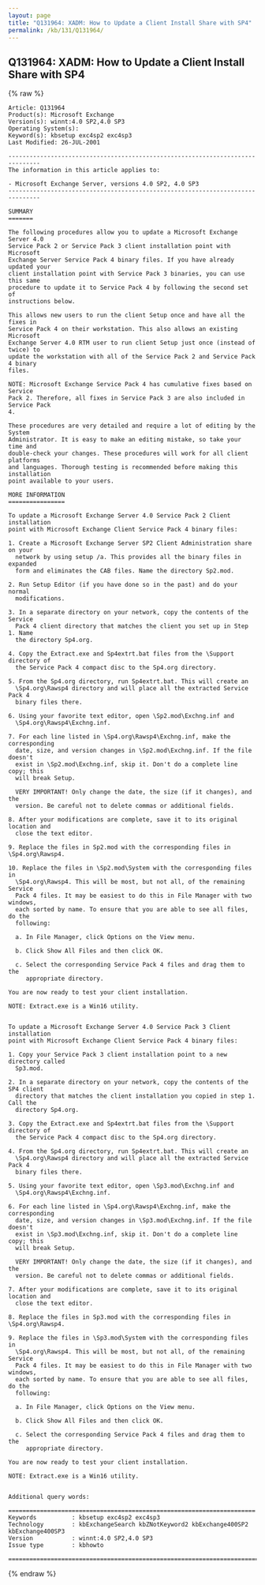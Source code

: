 ```yaml
---
layout: page
title: "Q131964: XADM: How to Update a Client Install Share with SP4"
permalink: /kb/131/Q131964/
---
```


## Q131964: XADM: How to Update a Client Install Share with SP4

{% raw %}

	Article: Q131964
	Product(s): Microsoft Exchange
	Version(s): winnt:4.0 SP2,4.0 SP3
	Operating System(s): 
	Keyword(s): kbsetup exc4sp2 exc4sp3
	Last Modified: 26-JUL-2001
	
	-------------------------------------------------------------------------------
	The information in this article applies to:
	
	- Microsoft Exchange Server, versions 4.0 SP2, 4.0 SP3 
	-------------------------------------------------------------------------------
	
	SUMMARY
	=======
	
	The following procedures allow you to update a Microsoft Exchange Server 4.0
	Service Pack 2 or Service Pack 3 client installation point with Microsoft
	Exchange Server Service Pack 4 binary files. If you have already updated your
	client installation point with Service Pack 3 binaries, you can use this same
	procedure to update it to Service Pack 4 by following the second set of
	instructions below.
	
	This allows new users to run the client Setup once and have all the fixes in
	Service Pack 4 on their workstation. This also allows an existing Microsoft
	Exchange Server 4.0 RTM user to run client Setup just once (instead of twice) to
	update the workstation with all of the Service Pack 2 and Service Pack 4 binary
	files.
	
	NOTE: Microsoft Exchange Service Pack 4 has cumulative fixes based on Service
	Pack 2. Therefore, all fixes in Service Pack 3 are also included in Service Pack
	4.
	
	These procedures are very detailed and require a lot of editing by the System
	Administrator. It is easy to make an editing mistake, so take your time and
	double-check your changes. These procedures will work for all client platforms
	and languages. Thorough testing is recommended before making this installation
	point available to your users.
	
	MORE INFORMATION
	================
	
	To update a Microsoft Exchange Server 4.0 Service Pack 2 Client installation
	point with Microsoft Exchange Client Service Pack 4 binary files:
	
	1. Create a Microsoft Exchange Server SP2 Client Administration share on your
	  network by using setup /a. This provides all the binary files in expanded
	  form and eliminates the CAB files. Name the directory Sp2.mod.
	
	2. Run Setup Editor (if you have done so in the past) and do your normal
	  modifications.
	
	3. In a separate directory on your network, copy the contents of the Service
	  Pack 4 client directory that matches the client you set up in Step 1. Name
	  the directory Sp4.org.
	
	4. Copy the Extract.exe and Sp4extrt.bat files from the \Support directory of
	  the Service Pack 4 compact disc to the Sp4.org directory.
	
	5. From the Sp4.org directory, run Sp4extrt.bat. This will create an
	  \Sp4.org\Rawsp4 directory and will place all the extracted Service Pack 4
	  binary files there.
	
	6. Using your favorite text editor, open \Sp2.mod\Exchng.inf and
	  \Sp4.org\Rawsp4\Exchng.inf.
	
	7. For each line listed in \Sp4.org\Rawsp4\Exchng.inf, make the corresponding
	  date, size, and version changes in \Sp2.mod\Exchng.inf. If the file doesn't
	  exist in \Sp2.mod\Exchng.inf, skip it. Don't do a complete line copy; this
	  will break Setup.
	
	  VERY IMPORTANT! Only change the date, the size (if it changes), and the
	  version. Be careful not to delete commas or additional fields.
	
	8. After your modifications are complete, save it to its original location and
	  close the text editor.
	
	9. Replace the files in Sp2.mod with the corresponding files in \Sp4.org\Rawsp4.
	
	10. Replace the files in \Sp2.mod\System with the corresponding files in
	  \Sp4.org\Rawsp4. This will be most, but not all, of the remaining Service
	  Pack 4 files. It may be easiest to do this in File Manager with two windows,
	  each sorted by name. To ensure that you are able to see all files, do the
	  following:
	
	  a. In File Manager, click Options on the View menu.
	
	  b. Click Show All Files and then click OK.
	
	  c. Select the corresponding Service Pack 4 files and drag them to the
	     appropriate directory.
	
	You are now ready to test your client installation.
	
	NOTE: Extract.exe is a Win16 utility.
	
	
	To update a Microsoft Exchange Server 4.0 Service Pack 3 Client installation
	point with Microsoft Exchange Client Service Pack 4 binary files:
	
	1. Copy your Service Pack 3 client installation point to a new directory called
	  Sp3.mod.
	
	2. In a separate directory on your network, copy the contents of the SP4 client
	  directory that matches the client installation you copied in step 1. Call the
	  directory Sp4.org.
	
	3. Copy the Extract.exe and Sp4extrt.bat files from the \Support directory of
	  the Service Pack 4 compact disc to the Sp4.org directory.
	
	4. From the Sp4.org directory, run Sp4extrt.bat. This will create an
	  \Sp4.org\Rawsp4 directory and will place all the extracted Service Pack 4
	  binary files there.
	
	5. Using your favorite text editor, open \Sp3.mod\Exchng.inf and
	  \Sp4.org\Rawsp4\Exchng.inf.
	
	6. For each line listed in \Sp4.org\Rawsp4\Exchng.inf, make the corresponding
	  date, size, and version changes in \Sp3.mod\Exchng.inf. If the file doesn't
	  exist in \Sp3.mod\Exchng.inf, skip it. Don't do a complete line copy; this
	  will break Setup.
	
	  VERY IMPORTANT! Only change the date, the size (if it changes), and the
	  version. Be careful not to delete commas or additional fields.
	
	7. After your modifications are complete, save it to its original location and
	  close the text editor.
	
	8. Replace the files in Sp3.mod with the corresponding files in \Sp4.org\Rawsp4.
	
	9. Replace the files in \Sp3.mod\System with the corresponding files in
	  \Sp4.org\Rawsp4. This will be most, but not all, of the remaining Service
	  Pack 4 files. It may be easiest to do this in File Manager with two windows,
	  each sorted by name. To ensure that you are able to see all files, do the
	  following:
	
	  a. In File Manager, click Options on the View menu.
	
	  b. Click Show All Files and then click OK.
	
	  c. Select the corresponding Service Pack 4 files and drag them to the
	     appropriate directory.
	
	You are now ready to test your client installation.
	
	NOTE: Extract.exe is a Win16 utility.
	
	
	Additional query words:
	
	======================================================================
	Keywords          : kbsetup exc4sp2 exc4sp3 
	Technology        : kbExchangeSearch kbZNotKeyword2 kbExchange400SP2 kbExchange400SP3
	Version           : winnt:4.0 SP2,4.0 SP3
	Issue type        : kbhowto
	
	=============================================================================
	

{% endraw %}

